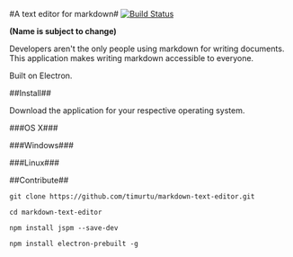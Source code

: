 #A text editor for markdown#
[![Build Status](https://travis-ci.org/timurtu/markdown-text-editor.svg?branch=master)](https://travis-ci.org/timurtu/markdown-text-editor)

**(Name is subject to change)**

Developers aren't the only people using markdown for writing documents. This application makes writing markdown accessible to everyone.

Built on Electron.

##Install##

Download the application for your respective operating system.

###OS X###

###Windows###

###Linux###


##Contribute##

```
git clone https://github.com/timurtu/markdown-text-editor.git

cd markdown-text-editor

npm install jspm --save-dev

npm install electron-prebuilt -g
```
